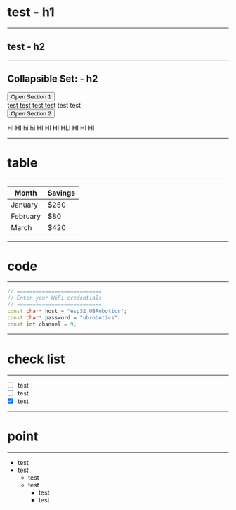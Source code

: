 # test - h1
---

## test - h2
---

## Collapsible Set: - h2
<div>
  <button class="collapsible">Open Section 1</button>
  <div class="collapsible_content"> test test test test test test </div>
</div>

<div>
<button class="collapsible">Open Section 2</button>
<div class="collapsible_content"><p>HI HI hi hi HI HI HI HLI HI HI HI </p></div>
</div>

---
# table
---

| Month    | Savings |
| -------- | ------- |
| January  | $250    |
| February | $80     |
| March    | $420    |

---
# code
---

```cpp
// ===========================
// Enter your WiFi credentials
// ===========================
const char* host = "esp32_UBRobotics";
const char* password = "ubrobotics";
const int channel = 9;
```
---
# check list
---

- [ ] test
- [ ] test
- [x] test

---
# point
---

* test
* test
  * test
  * test
    * test
    * test
